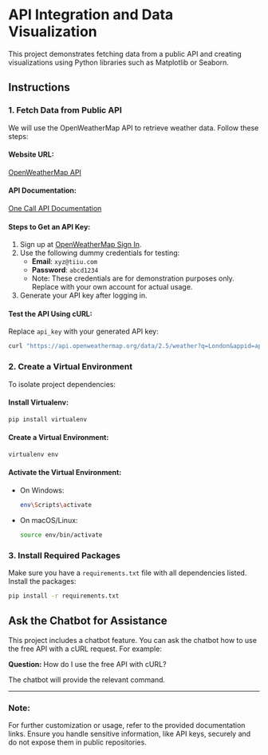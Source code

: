 # API Integration and Data Visualization

This project demonstrates fetching data from a public API and creating visualizations using Python libraries such as Matplotlib or Seaborn.

## Instructions

### 1. Fetch Data from Public API
We will use the OpenWeatherMap API to retrieve weather data. Follow these steps:

#### Website URL:
[OpenWeatherMap API](https://openweathermap.org/api)

#### API Documentation:
[One Call API Documentation](https://openweathermap.org/api/one-call-3)

#### Steps to Get an API Key:
1. Sign up at [OpenWeatherMap Sign In](https://home.openweathermap.org/users/sign_in).
2. Use the following dummy credentials for testing:
   - **Email**: `xyz@tiiu.com`
   - **Password**: `abcd1234`
   - Note: These credentials are for demonstration purposes only. Replace with your own account for actual usage.
3. Generate your API key after logging in.

#### Test the API Using cURL:
Replace `api_key` with your generated API key:
```bash
curl "https://api.openweathermap.org/data/2.5/weather?q=London&appid=api_key"
```

### 2. Create a Virtual Environment
To isolate project dependencies:

#### Install Virtualenv:
```bash
pip install virtualenv
```

#### Create a Virtual Environment:
```bash
virtualenv env
```

#### Activate the Virtual Environment:
- On Windows:
  ```bash
  env\Scripts\activate
  ```
- On macOS/Linux:
  ```bash
  source env/bin/activate
  ```

### 3. Install Required Packages
Make sure you have a `requirements.txt` file with all dependencies listed. Install the packages:
```bash
pip install -r requirements.txt
```

## Ask the Chatbot for Assistance
This project includes a chatbot feature. You can ask the chatbot how to use the free API with a cURL request. For example:

**Question:** How do I use the free API with cURL?

The chatbot will provide the relevant command.

---

### Note:
For further customization or usage, refer to the provided documentation links. Ensure you handle sensitive information, like API keys, securely and do not expose them in public repositories.
